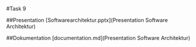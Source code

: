 #Task 9

##Presentation
[Softwarearchitektur.pptx](Presentation Software Architektur)

##Dokumentation
[documentation.md](Presentation Software Architektur)
